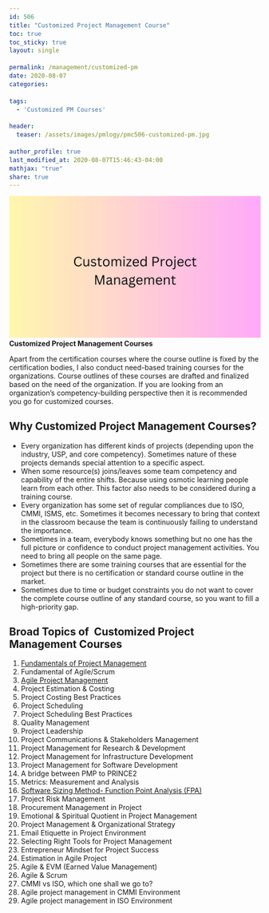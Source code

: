 ```yaml
---
id: 506    
title: "Customized Project Management Course"
toc: true
toc_sticky: true
layout: single

permalink: /management/customized-pm
date: 2020-08-07
categories:

tags: 
  - 'Customized PM Courses'

header:
  teaser: /assets/images/pmlogy/pmc506-customized-pm.jpg

author_profile: true
last_modified_at: 2020-08-07T15:46:43-04:00
mathjax: "true"
share: true
---
```


![Customized PM Courses](/assets/images/pmlogy/pmc506-customized-pm.jpg)
**Customized Project Management Courses**

Apart from the certification courses where the course outline is fixed by the certification bodies, I also conduct need-based training courses for the organizations. Course outlines of these courses are drafted and finalized based on the need of the organization. If you are looking from an organization’s competency-building perspective then it is recommended you go for customized courses.

## Why Customized Project Management Courses?

*   Every organization has different kinds of projects (depending upon the industry, USP, and core competency). Sometimes nature of these projects demands special attention to a specific aspect.
*   When some resource(s) joins/leaves some team competency and capability of the entire shifts. Because using osmotic learning people learn from each other. This factor also needs to be considered during a training course.
*   Every organization has some set of regular compliances due to ISO, CMMI, ISMS, etc. Sometimes it becomes necessary to bring that context in the classroom because the team is continuously failing to understand the importance.
*   Sometimes in a team, everybody knows something but no one has the full picture or confidence to conduct project management activities. You need to bring all people on the same page.
*   Sometimes there are some training courses that are essential for the project but there is no certification or standard course outline in the market.
*   Sometimes due to time or budget constraints you do not want to cover the complete course outline of any standard course, so you want to fill a high-priority gap.

## Broad Topics of  Customized Project Management Courses

1.  [Fundamentals of Project Management](/management/fpm)
2.  Fundamental of Agile/Scrum
3.  [Agile Project Management](/management/agile-scrum)
4.  Project Estimation & Costing
5.  Project Costing Best Practices
6.  Project Scheduling
7.  Project Scheduling Best Practices
8.  Quality Management
9.  Project Leadership
10.  Project Communications & Stakeholders Management
11.  Project Management for Research & Development
12.  Project Management for Infrastructure Development
13.  Project Management for Software Development
14.  A bridge between PMP to PRINCE2
15.  Metrics: Measurement and Analysis
16.  [Software Sizing Method- Function Point Analysis (FPA)](/management/fpa)
17.  Project Risk Management
18.  Procurement Management in Project
19.  Emotional & Spiritual Quotient in Project Management
20.  Project Management & Organizational Strategy
21.  Email Etiquette in Project Environment
22.  Selecting Right Tools for Project Management
23.  Entrepreneur Mindset for Project Success
24.  Estimation in Agile Project
25.  Agile & EVM (Earned Value Management)
26.  Agile & Scrum
27.  CMMI vs ISO, which one shall we go to?
28.  Agile project management in CMMI Environment
29.  Agile project management in ISO Environment


